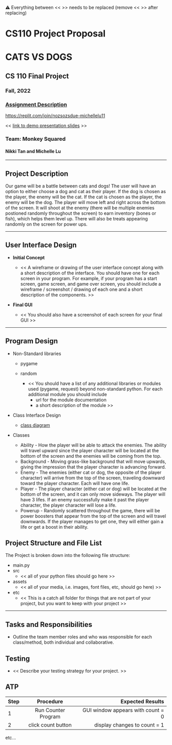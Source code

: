 :warning: Everything between << >> needs to be replaced (remove << >> after replacing)
# CS110 Project Proposal
# CATS VS DOGS
## CS 110 Final Project
### Fall, 2022
### [Assignment Description](https://docs.google.com/document/d/1H4R6yLL7som1lglyXWZ04RvTp_RvRFCCBn6sqv-82ps/edit?usp=sharing)

https://replit.com/join/nozsozsdue-michellelu11

<< [link to demo presentation slides](#) >>

### Team: Monkey Squared
#### Nikki Tan and Michelle Lu

***

## Project Description

Our game will be a battle between cats and dogs! The user will have an option to either choose a dog and cat as their player. If the dog is chosen as the player, the enemy will be the cat. If the cat is chosen as the player, the enemy will be the dog. The player will move left and right across the bottom of the screen. It will shoot at the enemy (there will be multiple enemies postioned randomly throughout the screen) to earn inventory (bones or fish), which helps them level up. There will also be treats appearing randomly on the screen for power ups.

***    

## User Interface Design

- **Initial Concept**
  - << A wireframe or drawing of the user interface concept along with a short description of the interface. You should have one for each screen in your program. For example, if your program has a start screen, game screen, and game over screen, you should include a wireframe / screenshot / drawing of each one and a short description of the components. >>
    
    
- **Final GUI**
  - << You should also have a screenshot of each screen for your final GUI >>

***        

## Program Design

* Non-Standard libraries
  * pygame
  * random
    
    * << You should have a list of any additional libraries or modules used (pygame, request) beyond non-standard python. 
         For each additional module you should include
         - url for the module documentation
         - a short description of the module >>
           
* Class Interface Design
    * [class diagram](https://drive.google.com/file/d/1McgleuoHiwyq2lsYEGvpBBlLcfoMIo3N/view?usp=sharing)
  
* Classes
    * Ability - How the player will be able to attack the enemies. The ability will travel upward since the player character will be located at the bottom of the screen and the enemies will be coming from the top.
    * Background - Moving grass-like background that will move upwards, giving the impression that the player character is advancing forward. 
    * Enemy - The enemies (either cat or dog, the opposite of the player character) will arrive from the top of the screen, traveling downward toward the player character. Each will have one life. 
    * Player - The player character (either cat or dog) will be located at the bottom of the screen, and it can only move sideways. The player will have 3 lifes. If an enemy successfully make it past the player character, the player character will lose a life. 
    * Powerup - Randomly scattered throughout the game, there will be power boosters that appear from the top of the screen and will travel downwards. If the player manages to get one, they will either gain a life or get a boost in their ability. 


## Project Structure and File List

The Project is broken down into the following file structure:

* main.py
* src
    * << all of your python files should go here >>
* assets
    * << all of your media, i.e. images, font files, etc, should go here) >>
* etc
    * << This is a catch all folder for things that are not part of your project, but you want to keep with your project >>

***

## Tasks and Responsibilities 

   * Outline the team member roles and who was responsible for each class/method, both individual and collaborative.

## Testing

* << Describe your testing strategy for your project. >>

## ATP

| Step                 |Procedure             |Expected Results                   |
|----------------------|:--------------------:|----------------------------------:|
|  1                   | Run Counter Program  |GUI window appears with count = 0  |
|  2                   | click count button   | display changes to count = 1      |
etc...
